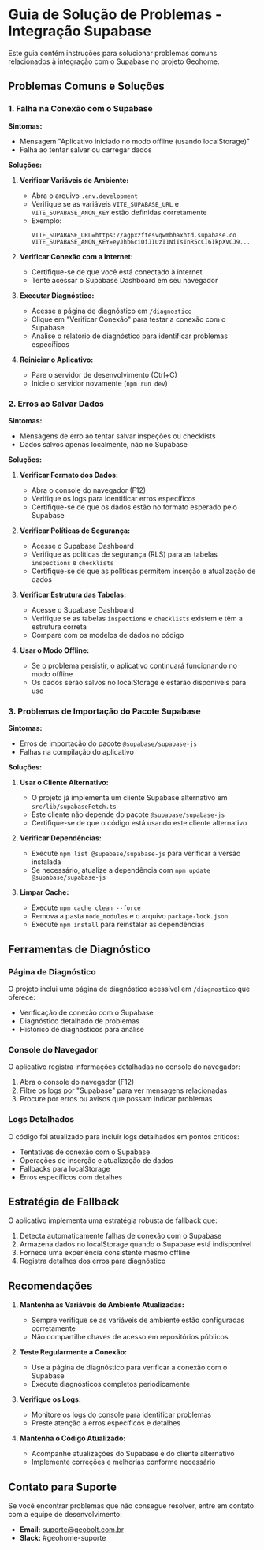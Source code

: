 # Guia de Solução de Problemas - Integração Supabase

Este guia contém instruções para solucionar problemas comuns relacionados à integração com o Supabase no projeto Geohome.

## Problemas Comuns e Soluções

### 1. Falha na Conexão com o Supabase

**Sintomas:**
- Mensagem "Aplicativo iniciado no modo offline (usando localStorage)"
- Falha ao tentar salvar ou carregar dados

**Soluções:**

1. **Verificar Variáveis de Ambiente:**
   - Abra o arquivo `.env.development`
   - Verifique se as variáveis `VITE_SUPABASE_URL` e `VITE_SUPABASE_ANON_KEY` estão definidas corretamente
   - Exemplo:
     ```
     VITE_SUPABASE_URL=https://agpxzftesvqwmbhaxhtd.supabase.co
     VITE_SUPABASE_ANON_KEY=eyJhbGciOiJIUzI1NiIsInR5cCI6IkpXVCJ9...
     ```

2. **Verificar Conexão com a Internet:**
   - Certifique-se de que você está conectado à internet
   - Tente acessar o Supabase Dashboard em seu navegador

3. **Executar Diagnóstico:**
   - Acesse a página de diagnóstico em `/diagnostico`
   - Clique em "Verificar Conexão" para testar a conexão com o Supabase
   - Analise o relatório de diagnóstico para identificar problemas específicos

4. **Reiniciar o Aplicativo:**
   - Pare o servidor de desenvolvimento (Ctrl+C)
   - Inicie o servidor novamente (`npm run dev`)

### 2. Erros ao Salvar Dados

**Sintomas:**
- Mensagens de erro ao tentar salvar inspeções ou checklists
- Dados salvos apenas localmente, não no Supabase

**Soluções:**

1. **Verificar Formato dos Dados:**
   - Abra o console do navegador (F12)
   - Verifique os logs para identificar erros específicos
   - Certifique-se de que os dados estão no formato esperado pelo Supabase

2. **Verificar Políticas de Segurança:**
   - Acesse o Supabase Dashboard
   - Verifique as políticas de segurança (RLS) para as tabelas `inspections` e `checklists`
   - Certifique-se de que as políticas permitem inserção e atualização de dados

3. **Verificar Estrutura das Tabelas:**
   - Acesse o Supabase Dashboard
   - Verifique se as tabelas `inspections` e `checklists` existem e têm a estrutura correta
   - Compare com os modelos de dados no código

4. **Usar o Modo Offline:**
   - Se o problema persistir, o aplicativo continuará funcionando no modo offline
   - Os dados serão salvos no localStorage e estarão disponíveis para uso

### 3. Problemas de Importação do Pacote Supabase

**Sintomas:**
- Erros de importação do pacote `@supabase/supabase-js`
- Falhas na compilação do aplicativo

**Soluções:**

1. **Usar o Cliente Alternativo:**
   - O projeto já implementa um cliente Supabase alternativo em `src/lib/supabaseFetch.ts`
   - Este cliente não depende do pacote `@supabase/supabase-js`
   - Certifique-se de que o código está usando este cliente alternativo

2. **Verificar Dependências:**
   - Execute `npm list @supabase/supabase-js` para verificar a versão instalada
   - Se necessário, atualize a dependência com `npm update @supabase/supabase-js`

3. **Limpar Cache:**
   - Execute `npm cache clean --force`
   - Remova a pasta `node_modules` e o arquivo `package-lock.json`
   - Execute `npm install` para reinstalar as dependências

## Ferramentas de Diagnóstico

### Página de Diagnóstico

O projeto inclui uma página de diagnóstico acessível em `/diagnostico` que oferece:

- Verificação de conexão com o Supabase
- Diagnóstico detalhado de problemas
- Histórico de diagnósticos para análise

### Console do Navegador

O aplicativo registra informações detalhadas no console do navegador:

1. Abra o console do navegador (F12)
2. Filtre os logs por "Supabase" para ver mensagens relacionadas
3. Procure por erros ou avisos que possam indicar problemas

### Logs Detalhados

O código foi atualizado para incluir logs detalhados em pontos críticos:

- Tentativas de conexão com o Supabase
- Operações de inserção e atualização de dados
- Fallbacks para localStorage
- Erros específicos com detalhes

## Estratégia de Fallback

O aplicativo implementa uma estratégia robusta de fallback que:

1. Detecta automaticamente falhas de conexão com o Supabase
2. Armazena dados no localStorage quando o Supabase está indisponível
3. Fornece uma experiência consistente mesmo offline
4. Registra detalhes dos erros para diagnóstico

## Recomendações

1. **Mantenha as Variáveis de Ambiente Atualizadas:**
   - Sempre verifique se as variáveis de ambiente estão configuradas corretamente
   - Não compartilhe chaves de acesso em repositórios públicos

2. **Teste Regularmente a Conexão:**
   - Use a página de diagnóstico para verificar a conexão com o Supabase
   - Execute diagnósticos completos periodicamente

3. **Verifique os Logs:**
   - Monitore os logs do console para identificar problemas
   - Preste atenção a erros específicos e detalhes

4. **Mantenha o Código Atualizado:**
   - Acompanhe atualizações do Supabase e do cliente alternativo
   - Implemente correções e melhorias conforme necessário

## Contato para Suporte

Se você encontrar problemas que não consegue resolver, entre em contato com a equipe de desenvolvimento:

- **Email:** suporte@geobolt.com.br
- **Slack:** #geohome-suporte
